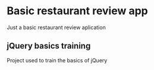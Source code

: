 # Basic restaurant review app

Just a basic restaurant review aplication

## jQuery basics training

Project used to train the basics of jQuery


